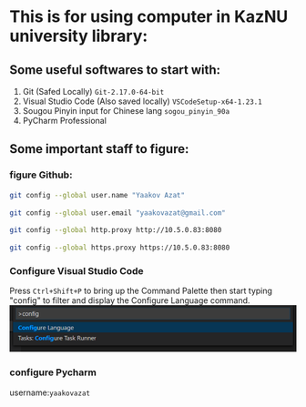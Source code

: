 # This is for using computer in KazNU university library:

## Some useful softwares to start with:

1. Git (Safed Locally) `Git-2.17.0-64-bit`
2. Visual Studio Code (Also saved locally) `VSCodeSetup-x64-1.23.1`
3. Sougou Pinyin input for Chinese lang `sogou_pinyin_90a`
4. PyCharm Professional 


## Some important staff to figure:

### figure Github:
```bash
git config --global user.name "Yaakov Azat"
``` 
``` bash
git config --global user.email "yaakovazat@gmail.com" 
``` 
``` bash
git config --global http.proxy http://10.5.0.83:8080
``` 
``` bash
git config --global https.proxy https://10.5.0.83:8080
``` 
### Configure Visual Studio Code    
Press `Ctrl+Shift+P` to bring up the Command Palette then start typing "config" to filter and display the Configure Language command.
![](img/configure-language-command.png)  

### configure Pycharm   
username:`yaakovazat`   
